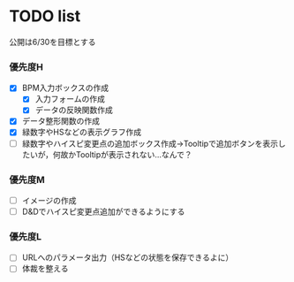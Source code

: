 # TODO list
公開は6/30を目標とする  

### 優先度H
 - [x] BPM入力ボックスの作成
   - [x] 入力フォームの作成
   - [x] データの反映関数作成
 - [x] データ整形関数の作成
 - [x] 緑数字やHSなどの表示グラフ作成
 - [ ] 緑数字やハイスピ変更点の追加ボックス作成→Tooltipで追加ボタンを表示したいが，何故かTooltipが表示されない…なんで？

### 優先度M
 - [ ] イメージの作成
 - [ ] D&Dでハイスピ変更点追加ができるようにする

### 優先度L
 - [ ] URLへのパラメータ出力（HSなどの状態を保存できるよに）
 - [ ] 体裁を整える